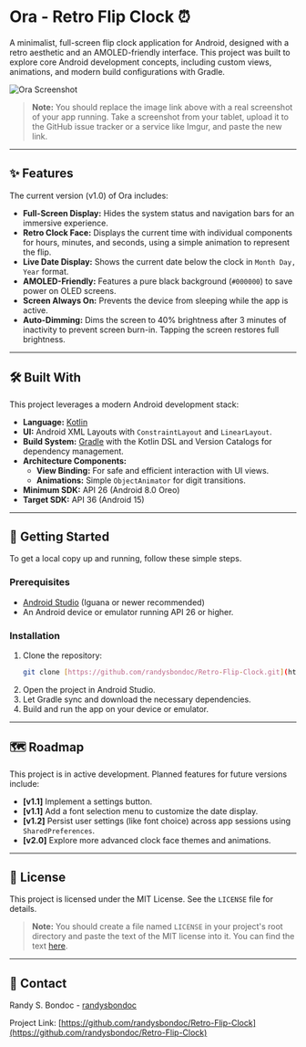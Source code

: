 # Ora - Retro Flip Clock ⏰

A minimalist, full-screen flip clock application for Android, designed with a retro aesthetic and an AMOLED-friendly interface. This project was built to explore core Android development concepts, including custom views, animations, and modern build configurations with Gradle.

![Ora Screenshot](https://i.imgur.com/L8a1uRk.png)
> **Note:** You should replace the image link above with a real screenshot of your app running. Take a screenshot from your tablet, upload it to the GitHub issue tracker or a service like Imgur, and paste the new link.

---

## ✨ Features

The current version (v1.0) of Ora includes:

* **Full-Screen Display:** Hides the system status and navigation bars for an immersive experience.
* **Retro Clock Face:** Displays the current time with individual components for hours, minutes, and seconds, using a simple animation to represent the flip.
* **Live Date Display:** Shows the current date below the clock in `Month Day, Year` format.
* **AMOLED-Friendly:** Features a pure black background (`#000000`) to save power on OLED screens.
* **Screen Always On:** Prevents the device from sleeping while the app is active.
* **Auto-Dimming:** Dims the screen to 40% brightness after 3 minutes of inactivity to prevent screen burn-in. Tapping the screen restores full brightness.

---

## 🛠️ Built With

This project leverages a modern Android development stack:

* **Language:** [Kotlin](https://kotlinlang.org/)
* **UI:** Android XML Layouts with `ConstraintLayout` and `LinearLayout`.
* **Build System:** [Gradle](https://gradle.org/) with the Kotlin DSL and Version Catalogs for dependency management.
* **Architecture Components:**
    * **View Binding:** For safe and efficient interaction with UI views.
    * **Animations:** Simple `ObjectAnimator` for digit transitions.
* **Minimum SDK:** API 26 (Android 8.0 Oreo)
* **Target SDK:** API 36 (Android 15)

---

## 🚀 Getting Started

To get a local copy up and running, follow these simple steps.

### Prerequisites

* [Android Studio](https://developer.android.com/studio) (Iguana or newer recommended)
* An Android device or emulator running API 26 or higher.

### Installation

1.  Clone the repository:
    ```sh
    git clone [https://github.com/randysbondoc/Retro-Flip-Clock.git](https://github.com/randysbondoc/Retro-Flip-Clock.git)
    ```
2.  Open the project in Android Studio.
3.  Let Gradle sync and download the necessary dependencies.
4.  Build and run the app on your device or emulator.

---

## 🗺️ Roadmap

This project is in active development. Planned features for future versions include:

* **[v1.1]** Implement a settings button.
* **[v1.1]** Add a font selection menu to customize the date display.
* **[v1.2]** Persist user settings (like font choice) across app sessions using `SharedPreferences`.
* **[v2.0]** Explore more advanced clock face themes and animations.

---

## 📄 License

This project is licensed under the MIT License. See the `LICENSE` file for details.

> **Note:** You should create a file named `LICENSE` in your project's root directory and paste the text of the MIT license into it. You can find the text [here](https://opensource.org/license/mit).

---

## 👤 Contact

Randy S. Bondoc - [randysbondoc](https://github.com/randysbondoc)

Project Link: [https://github.com/randysbondoc/Retro-Flip-Clock](https://github.com/randysbondoc/Retro-Flip-Clock)